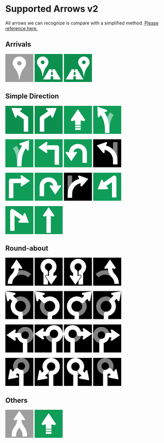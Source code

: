 # Supported Arrows v2
All arrows we can recognize is compare with a simplified method. [Please reference here.](https://github.com/skyforcetw/Garminuino/issues/13#issuecomment-464131785)

## Arrivals
<img width="88" src="/GoogleMap_Arrow_Recognize/PatternRecognize/workdir/Google_Arrow2/Arrivals.png"> <img width="88" src="/GoogleMap_Arrow_Recognize/PatternRecognize/workdir/Google_Arrow2/ArrivalsLeft.png"> <img width="88" src="/GoogleMap_Arrow_Recognize/PatternRecognize/workdir/Google_Arrow2/ArrivalsRight.png">

## Simple Direction
<img width="88" src="/GoogleMap_Arrow_Recognize/PatternRecognize/workdir/Google_Arrow2/EasyLeft.png"> <img width="88" src="/GoogleMap_Arrow_Recognize/PatternRecognize/workdir/Google_Arrow2/EasyRight.png"> <img width="88" src="/GoogleMap_Arrow_Recognize/PatternRecognize/workdir/Google_Arrow2/GoTo.png"> <img width="88" src="/GoogleMap_Arrow_Recognize/PatternRecognize/workdir/Google_Arrow2/KeepLeft.png">

<img width="88" src="/GoogleMap_Arrow_Recognize/PatternRecognize/workdir/Google_Arrow2/KeepRight.png"> <img width="88" src="/GoogleMap_Arrow_Recognize/PatternRecognize/workdir/Google_Arrow2/Left.png"> <img width="88" src="/GoogleMap_Arrow_Recognize/PatternRecognize/workdir/Google_Arrow2/LeftDown.png"> <img width="88" src="/GoogleMap_Arrow_Recognize/PatternRecognize/workdir/Google_Arrow2/LeftToLeave.png">

<img width="88" src="/GoogleMap_Arrow_Recognize/PatternRecognize/workdir/Google_Arrow2/Right.png"> <img width="88" src="/GoogleMap_Arrow_Recognize/PatternRecognize/workdir/Google_Arrow2/RightDown.png"> <img width="88" src="/GoogleMap_Arrow_Recognize/PatternRecognize/workdir/Google_Arrow2/RightToLeave.png"> <img width="88" src="/GoogleMap_Arrow_Recognize/PatternRecognize/workdir/Google_Arrow2/SharpLeft.png">

<img width="88" src="/GoogleMap_Arrow_Recognize/PatternRecognize/workdir/Google_Arrow2/SharpRight.png"> <img width="88" src="/GoogleMap_Arrow_Recognize/PatternRecognize/workdir/Google_Arrow2/Straight.png">


## Round-about
<img width="88" src="/GoogleMap_Arrow_Recognize/PatternRecognize/workdir/Google_Arrow2/LeaveRoundabout.png"> <img width="88" src="/GoogleMap_Arrow_Recognize/PatternRecognize/workdir/Google_Arrow2/LeaveRoundaboutAsUturn.png"> <img width="88" src="/GoogleMap_Arrow_Recognize/PatternRecognize/workdir/Google_Arrow2/LeaveRoundaboutAsUturnCC.png"> <img width="88" src="/GoogleMap_Arrow_Recognize/PatternRecognize/workdir/Google_Arrow2/LeaveRoundaboutCC.png"> 

<img width="88" src="/GoogleMap_Arrow_Recognize/PatternRecognize/workdir/Google_Arrow2/LeaveRoundaboutEasyLeft.png"> <img width="88" src="/GoogleMap_Arrow_Recognize/PatternRecognize/workdir/Google_Arrow2/LeaveRoundaboutEasyLeftCC.png"> <img width="88" src="/GoogleMap_Arrow_Recognize/PatternRecognize/workdir/Google_Arrow2/LeaveRoundaboutEasyRight.png"> <img width="88" src="/GoogleMap_Arrow_Recognize/PatternRecognize/workdir/Google_Arrow2/LeaveRoundaboutEasyRightCC.png">

<img width="88" src="/GoogleMap_Arrow_Recognize/PatternRecognize/workdir/Google_Arrow2/LeaveRoundaboutLeft.png"> <img width="88" src="/GoogleMap_Arrow_Recognize/PatternRecognize/workdir/Google_Arrow2/LeaveRoundaboutLeftCC.png"> <img width="88" src="/GoogleMap_Arrow_Recognize/PatternRecognize/workdir/Google_Arrow2/LeaveRoundaboutRight.png"> <img width="88" src="/GoogleMap_Arrow_Recognize/PatternRecognize/workdir/Google_Arrow2/LeaveRoundaboutRightCC.png"> 

<img width="88" src="/GoogleMap_Arrow_Recognize/PatternRecognize/workdir/Google_Arrow2/LeaveRoundaboutSharpLeft.png"> <img width="88" src="/GoogleMap_Arrow_Recognize/PatternRecognize/workdir/Google_Arrow2/LeaveRoundaboutSharpLeftCC.png"> <img width="88" src="/GoogleMap_Arrow_Recognize/PatternRecognize/workdir/Google_Arrow2/LeaveRoundaboutSharpRight.png"> <img width="88" src="/GoogleMap_Arrow_Recognize/PatternRecognize/workdir/Google_Arrow2/LeaveRoundaboutSharpRightCC.png"> 

## Others
<img width="88" src="/GoogleMap_Arrow_Recognize/PatternRecognize/workdir/Google_Arrow2/Convergence.png"> ![](/GoogleMap_Arrow_Recognize/PatternRecognize/workdir/Google_Arrow2/GoTo.png)
